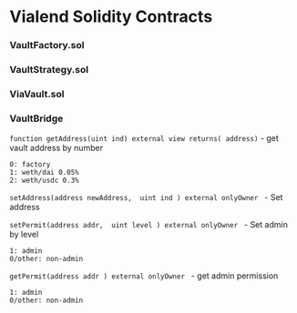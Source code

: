 # Vialend Solidity Contracts


### VaultFactory.sol

### VaultStrategy.sol

### ViaVault.sol

### VaultBridge

`function getAddress(uint ind) external view returns( address)` - get vault address by number
	 	
	0: factory
	1: weth/dai 0.05%
	2: weth/usdc 0.3%
	
`setAddress(address newAddress,  uint ind ) external onlyOwner ` - Set address 

`setPermit(address addr,  uint level ) external onlyOwner ` - Set admin by level 

	1: admin
	0/other: non-admin
	
`getPermit(address addr ) external onlyOwner ` - get admin permission

	1: admin
	0/other: non-admin

